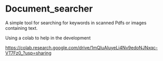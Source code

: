 # Document_searcher
A simple tool for searching for keywords in scanned Pdfs or images containing text.

Using a colab to help in the development

https://colab.research.google.com/drive/1mQIuAIuyeLi4Nv9edoNJNxqc-VT7Fz0_?usp=sharing
